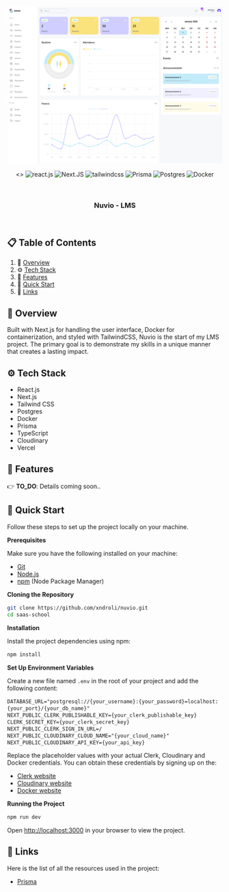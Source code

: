 <div align="center">
  <br />
    <a href="" target="_blank">
      <img src="/public/demo.png" alt="Project Banner">
    </a>
  <br />

  <>
    <img src="https://img.shields.io/badge/-React_JS-black?style=for-the-badge&logoColor=white&logo=react&color=61DAFB" alt="react.js" />
    <img src="https://img.shields.io/badge/next%20js-000000?style=for-the-badge&logo=nextdotjs&logoColor=white" alt="Next.JS" />
    <img src="https://img.shields.io/badge/-Tailwind_CSS-black?style=for-the-badge&logoColor=white&logo=tailwindcss&color=06B6D4" alt="tailwindcss" />
    <img src="https://img.shields.io/badge/Prisma-3982CE?style=for-the-badge&logo=Prisma&logoColor=white" alt="Prisma" />
    <img src="https://img.shields.io/badge/postgres-%23316192.svg?style=for-the-badge&logo=postgresql&logoColor=white" alt="Postgres" />
    <img src="https://img.shields.io/badge/docker-%230db7ed.svg?style=for-the-badge&logo=docker&logoColor=white" alt="Docker" />

  </div>

  <br />
  <h3 align="center">Nuvio - LMS</h3>
  <br />

</div>

## 📋 <a name="table">Table of Contents</a>

1. 🔗 [Overview](#overview)
2. ⚙️ [Tech Stack](#tech-stack)
3. 🔋 [Features](#features)
4. 🤸 [Quick Start](#quick-start)
5. 🔗 [Links](#links)

## <a name="overview">🔗 Overview</a>

Built with Next.js for handling the user interface, Docker for containerization, and styled with TailwindCSS, Nuvio is the start of my LMS project. The primary goal is to demonstrate my skills in a unique manner that creates a lasting impact.

## <a name="tech-stack">⚙️ Tech Stack</a>

- React.js
- Next.js
- Tailwind CSS
- Postgres
- Docker
- Prisma
- TypeScript
- Cloudinary
- Vercel

## <a name="features">🔋 Features</a>

👉 **TO_DO**: Details coming soon..

## <a name="quick-start">🤸 Quick Start</a>

Follow these steps to set up the project locally on your machine.

**Prerequisites**

Make sure you have the following installed on your machine:

- [Git](https://git-scm.com/)
- [Node.js](https://nodejs.org/en)
- [npm](https://www.npmjs.com/) (Node Package Manager)

**Cloning the Repository**

```bash
git clone https://github.com/xndroli/nuvio.git
cd saas-school
```

**Installation**

Install the project dependencies using npm:

```bash
npm install
```

**Set Up Environment Variables**

Create a new file named `.env` in the root of your project and add the following content:

```env
DATABASE_URL="postgresql://{your_username}:{your_password}=localhost:{your_port}/{your_db_name}"
NEXT_PUBLIC_CLERK_PUBLISHABLE_KEY={your_clerk_publishable_key}
CLERK_SECRET_KEY={your_clerk_secret_key}
NEXT_PUBLIC_CLERK_SIGN_IN_URL=/
NEXT_PUBLIC_CLOUDINARY_CLOUD_NAME="{your_cloud_name}"
NEXT_PUBLIC_CLOUDINARY_API_KEY={your_api_key}
```

Replace the placeholder values with your actual Clerk, Cloudinary and Docker credentials. You can obtain these credentials by signing up on the:
 - [Clerk website](https://www.clerk.com/)
 - [Cloudinary website](https://www.cloudinary.com/)
 - [Docker website](https://www.docker.com/)

**Running the Project**

```bash
npm run dev
```

Open [http://localhost:3000](http://localhost:3000) in your browser to view the project.

## <a name="links">🔗 Links</a>

Here is the list of all the resources used in the project:

- [Prisma](https://prisma.io)
